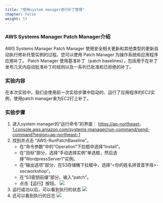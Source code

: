 ```yaml
---
title: "使用system manager进行补丁管理"
chapter: false
weight: 53
---
```


### AWS Systems Manager Patch Manager介绍
AWS Systems Manager Patch Manager 使用安全相关更新和其他类型的更新自动执行修补托管实例的过程。您可以使用 Patch Manager 为操作系统和应用程序应用补丁。
Patch Manager 使用基准补丁（patch baselines），包括用于在补丁发布几天内自动批准补丁的规则以及一系列已批准和已拒绝的补丁。


### 实验内容
在本次实验中，我们会使用前一次实验步骤中启动的、运行了应用程序的EC2实例，使用patch manager来为EC2打上补丁。


### 实验步骤

1. 进入system manager的“运行命令”的界面： https://ap-northeast-1.console.aws.amazon.com/systems-manager/run-command/send-command?region=ap-northeast-1
2. 找到并点击 “AWS-RunPatchBaseline”。
    - 在“命令参数”中的“Operation”下拉框中选择“Install”。
    - 在“目标”部分，选择“手动选择实例”单选框，然后选择“WordpressServer1”实例。
    - 在“输出选项”部分，在S3存储桶下拉框中，选择“<你的姓名拼音首字母>-secworkshop”。
    - 在“S3密钥前缀”部分，输入“patch”。
    - 点击【运行】按钮。
![](/images/5.SecOps/patch_run_command1.png)
3. 运行成功以后，可以看到执行的状态
![](/images/5.SecOps/patch_run_command_running.png)
4. 还可以看到执行的日志
![](/images/5.SecOps/patch_run_command_log.png)
